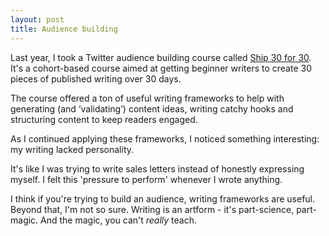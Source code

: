 ```yaml
---
layout: post
title: Audience building
---
```


Last year, I took a Twitter audience building course called [Ship 30 for 30](https://ship30for30.com/). It's a cohort-based course aimed at getting beginner writers to create 30 pieces of published writing over 30 days.

The course offered a ton of useful writing frameworks to help with generating (and ‘validating’) content ideas, writing catchy hooks and structuring content to keep readers engaged.

As I continued applying these frameworks, I noticed something interesting: my writing lacked personality.

It's like I was trying to write sales letters instead of honestly expressing myself. I felt this 'pressure to perform' whenever I wrote anything.

I think if you're trying to build an audience, writing frameworks are useful. Beyond that, I'm not so sure. Writing is an artform - it's part-science, part-magic. And the magic, you can't _really_ teach.

